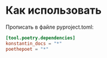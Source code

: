 # Как использовать

Прописать в файле pyproject.toml:

```toml
[tool.poetry.dependencies]
konstantin_docs = "*"
poethepoet = "*"
```


